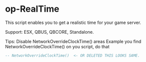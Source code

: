 # op-RealTime
This script enables you to get a realistic time for your game server.

Support: ESX, QBUS, QBCORE, Standalone.

Tips:
Disable NetworkOverrideClockTime() areas
Example you find NetworkOverrideClockTime() on you script, do that
```lua
-- NetworkOverrideClockTime()  <- OR DELETED THIS LOOKS SAME.
```
